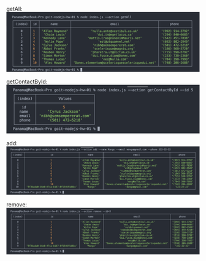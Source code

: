getAll:
![alt text](screenshots/getAll.png "getAll")

getContactById:
![alt text](screenshots/getContactById.png "getContactById")

add:
![alt text](screenshots/add.png "add")

remove:
![alt text](screenshots/remove.png "remove")

